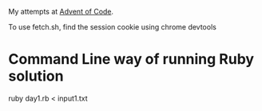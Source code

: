My attempts at [Advent of Code](https://adventofcode.com/).

To use fetch.sh, find the session cookie using chrome devtools

# Command Line way of running Ruby solution
ruby day1.rb < input1.txt
